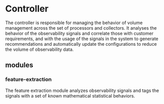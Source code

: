 # Controller

The controller is responsible for managing the behavior of volume management across the set of processors and collectors. It analyses the behavior of the observability signals and correlate those with customer requirements, and with the usage of the signals in the system to generate recommendations and automatically update the configurations to reduce the volume of observability data.

## modules

### feature-extraction

The feature extraction module analyzes observability signals and tags the signals with a set of known mathematical statistical behaviors.

